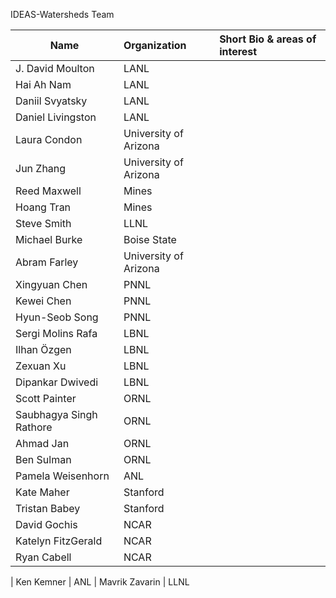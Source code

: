 IDEAS-Watersheds Team

|Name       |Organization |Short Bio & areas of interest | 
|-----------|:-------------|:-------------------|
| J. David Moulton	| LANL
| Hai Ah Nam	| LANL
| Daniil Svyatsky	| LANL
| Daniel Livingston	| LANL
| Laura Condon	| University of Arizona
| Jun Zhang	| University of Arizona
| Reed Maxwell	| Mines
| Hoang Tran	| Mines
| Steve Smith	| LLNL
| Michael Burke	| Boise State 
| Abram Farley | University of Arizona
| Xingyuan Chen	| PNNL
| Kewei Chen	| PNNL
| Hyun-Seob Song 	| PNNL
| Sergi Molins Rafa	| LBNL
| Ilhan Özgen	| LBNL
| Zexuan Xu	| LBNL
| Dipankar Dwivedi	| LBNL
| Scott Painter	| ORNL
| Saubhagya Singh Rathore | ORNL
| Ahmad Jan	| ORNL
| Ben Sulman	| ORNL
| Pamela Weisenhorn	| ANL
| Kate Maher	| Stanford
| Tristan Babey	| Stanford
| David Gochis	| NCAR
| Katelyn FitzGerald	| NCAR
| Ryan Cabell	| NCAR
	
| Ken Kemner	| ANL
| Mavrik Zavarin	| LLNL
	
